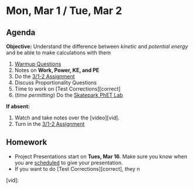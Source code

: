 Mon, Mar 1 / Tue, Mar 2
==================

Agenda
---------
**Objective:** Understand the difference between *kinetic* and *potential energy* and be able to make calculations with them

1. [Warmup Questions][wu]
2. Notes on **Work, Power, KE, and PE**
3. Do the [3/1-2 Assignment][assmt]
4. Discuss Proportionality Questions
5. Time to work on [Test Corrections][correct]
6. (*time permitting*) Do the [Skatepark PhET Lab][lab]

**If absent:**

1. Watch and take notes over the [video][vid].
2. Turn in the [3/1-2 Assignment][assmt]

Homework 
-------------
- Project Presentations start on **Tues, Mar 16**.  Make sure you know when you are [scheduled][sched] to give your presentation.
- If you want to do [Test Corrections][correct], they n

[sched]: https://avoncsc-my.sharepoint.com/:x:/g/personal/zjrohrbach_avon-schools_org/EVsn6ZkyMl5JvXYEBYTGRvoBX3OiSecqg16WeqB-1EcFXQ?e=287pOt
[assmt]: https://avon.schoology.com/assignment/4724577879/
[lab]: https://avon.schoology.com/course/2624603689/assessments/4724606763
[wu]: https://avon.schoology.com/page/4724715232

[vid]:
<!--stackedit_data:
eyJoaXN0b3J5IjpbLTg1MDA4MjQ3NSwxNDAzNDI3OTc4LDU5OD
U0MTg4Niw3MjEzNTUwMjAsMTUwODk5MTg1MCwtMTA0MDUyMDc0
MCwxNzQyMTY0OTg1LDE2NDMxNDc3NzYsLTcwNzI3MjQ1LC0xND
QxODQ1Mjc4LDE5MjM3OTc0MDUsLTk4NzQ0MDEyNyw1NDEwNTEx
MzksLTc3NDA3MzY4OSwxMDEzODkxNjk3LC01ODU4MjQ4Myw2MT
c3ODA5MDQsLTE2MTQxOTI4NCw1MTI2OTM1NTQsOTA3ODkyMzQ2
XX0=
-->